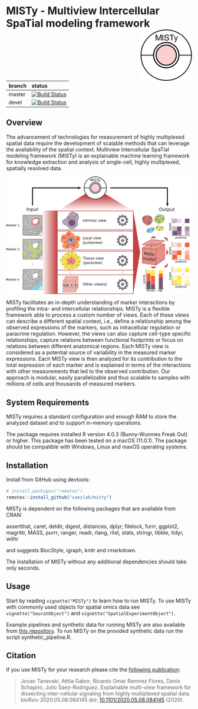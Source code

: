 # MISTy - **M**ultiview **I**ntercellular **S**pa**T**ial modeling framework <img src="man/figures/logo.png" align="right" height="139">

<!-- badges: start -->

| branch | status                                                       |
| :----- | :----------------------------------------------------------- |
| master | [![Build Status](https://travis-ci.org/saezlab/misty.svg?branch=master)](https://travis-ci.org/saezlab/misty) |
| devel  | [![Build Status](https://travis-ci.org/saezlab/misty.svg?branch=devel)](https://travis-ci.org/saezlab/misty) |

<!-- badges: end -->

## Overview

The advancement of technologies for measurement of highly multiplexed spatial data require the development of scalable methods that can leverage the availability of the spatial context. Multiview Intercellular SpaTial modeling framework (MISTy) is an explainable machine learning framework for knowledge extraction and analysis of single-cell, highly multiplexed, spatially resolved data.

<img src="man/figures/graphical_abstract.png" align="center" width="800">

MISTy facilitates an in-depth understanding of marker interactions by profiling the intra- and intercellular relationships. MISTy is a flexible framework able to process a custom number of views. Each of these views can describe a different spatial context, i.e., define a relationship among the observed expressions of the markers, such as intracellular regulation or paracrine regulation. However, the views can also capture cell-type specific relationships, capture relations between functional footprints or focus on relations between different anatomical regions. Each MISTy view is considered as a potential source of variability in the measured marker expressions. Each MISTy view is then analyzed for its contribution to the total expression of each marker and is explained in terms of the interactions with other measurements that led to the observed contribution. Our approach is modular, easily parallelizable and thus scalable to samples with millions of cells and thousands of measured markers.


## System Requirements

MISTy requires a standard configuration and enough RAM to store the analyzed dataset and to support in-memory operations.

The package requires installed R version 4.0.3 (Bunny-Wunnies Freak Out) or higher. This package has been tested on a macOS (11.0.1). The package should be compatible with Windows, Linux and maxOS operating systems.


## Installation

Install from GitHub using devtools:

```r
# install.packages("remotes")
remotes::install_github("saezlab/misty")

```

MISTy is dependent on the following packages that are available from CRAN:

assertthat,
caret,
deldir,
digest,
distances,
dplyr,
filelock,
furrr,
ggplot2,
magrittr,
MASS,
purrr,
ranger,
readr,
rlang,
rlist,
stats,
stringr,
tibble,
tidyr,
withr

and suggests BiocStyle, igraph, knitr and rmarkdown.

The installation of MISTy without any additional dependencies should take only seconds.

## Usage

Start by reading `vignette("MISTy")` to learn how to run MISTy. To use MISTy with commonly used objects for spatial omics data see `vignette("SeuratObject")` and `vignette("SpatialExperimentObject")`.

Example pipelines and synthetic data for running MISTy are also available from [this repository](https://github.com/saezlab/misty_pipelines/). To run MISTy on the provided synthetic data run the script synthetic_pipeline.R.

## Citation
If you use MISTy for your research please cite the [following publication](https://doi.org/10.1101/2020.05.08.084145): 

> Jovan Tanevski, Attila Gabor, Ricardo Omar Ramirez Flores, Denis Schapiro, Julio Saez-Rodriguez. Explainable multi-view framework for dissecting inter-cellular signaling from highly multiplexed spatial data. bioRxiv 2020.05.08.084145 doi: [10.1101/2020.05.08.084145](https://doi.org/10.1101/2020.05.08.084145) (2020).
